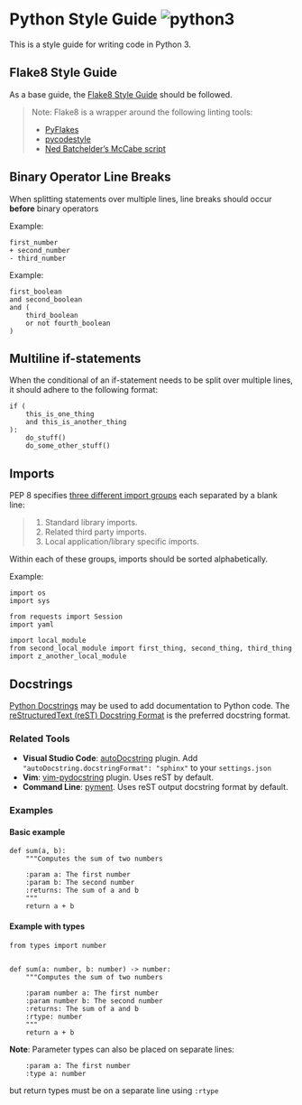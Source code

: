 # Python Style Guide ![python3](https://img.shields.io/badge/python-3-blue.svg)

This is a style guide for writing code in Python 3.

## Flake8 Style Guide

As a base guide, the [Flake8 Style Guide](http://flake8.pycqa.org/en/latest/) should be followed.

> Note: Flake8 is a wrapper around the following linting tools:
> * [PyFlakes](https://pypi.org/project/pyflakes/)
> * [pycodestyle](https://pypi.org/project/pycodestyle/)
> * [Ned Batchelder’s McCabe script](https://pypi.org/project/mccabe/)

## Binary Operator Line Breaks

When splitting statements over multiple lines, line breaks should occur **before** binary operators

Example:
```python3
first_number
+ second_number
- third_number
```

Example:
```python3
first_boolean
and second_boolean
and (
    third_boolean
    or not fourth_boolean
)
```

## Multiline if-statements

When the conditional of an if-statement needs to be split over multiple lines, it should adhere to the following format:

```python3
if (
    this_is_one_thing
    and this_is_another_thing
):
    do_stuff()
    do_some_other_stuff()
```

## Imports

PEP 8 specifies [three different import groups](https://www.python.org/dev/peps/pep-0008/#imports) each separated by a blank line:
> 1. Standard library imports.
> 2. Related third party imports.
> 3. Local application/library specific imports.

Within each of these groups, imports should be sorted alphabetically.

Example:
```python3
import os
import sys

from requests import Session
import yaml

import local_module
from second_local_module import first_thing, second_thing, third_thing
import z_another_local_module
```

## Docstrings

[Python Docstrings](https://www.python.org/dev/peps/pep-0257/) may be used to add documentation to Python code.
The [reStructuredText (reST) Docstring Format](https://www.python.org/dev/peps/pep-0287/) is the preferred docstring format.

### Related Tools

* **Visual Studio Code**: [autoDocstring](https://marketplace.visualstudio.com/items?itemName=njpwerner.autodocstring) plugin.
    Add `"autoDocstring.docstringFormat": "sphinx"` to your `settings.json`
* **Vim**: [vim-pydocstring](https://github.com/heavenshell/vim-pydocstring) plugin. Uses reST by default.
* **Command Line**: [pyment](https://github.com/dadadel/pyment). Uses reST output docstring format by default.

### Examples

#### Basic example

```python3
def sum(a, b):
    """Computes the sum of two numbers

    :param a: The first number
    :param b: The second number
    :returns: The sum of a and b
    """
    return a + b
```

#### Example with types

```python3
from types import number


def sum(a: number, b: number) -> number:
    """Computes the sum of two numbers

    :param number a: The first number
    :param number b: The second number
    :returns: The sum of a and b
    :rtype: number
    """
    return a + b
```

**Note**: Parameter types can also be placed on separate lines:

```
    :param a: The first number
    :type a: number
```

but return types must be on a separate line using `:rtype`
